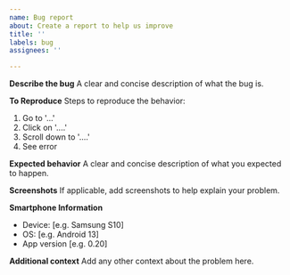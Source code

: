 ```yaml
---
name: Bug report
about: Create a report to help us improve
title: ''
labels: bug
assignees: ''

---
```


**Describe the bug**
A clear and concise description of what the bug is.

**To Reproduce**
Steps to reproduce the behavior:
1. Go to '...'
2. Click on '....'
3. Scroll down to '....'
4. See error

**Expected behavior**
A clear and concise description of what you expected to happen.

**Screenshots**
If applicable, add screenshots to help explain your problem.

**Smartphone Information**
 - Device: [e.g. Samsung S10]
 - OS: [e.g. Android 13]
 - App version [e.g. 0.20]

**Additional context**
Add any other context about the problem here.
